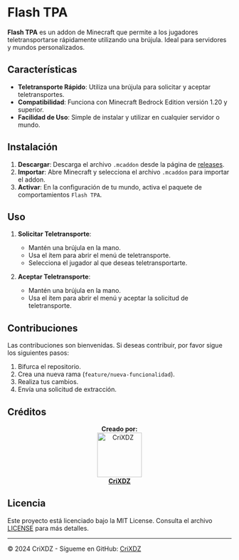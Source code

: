 # Flash TPA

**Flash TPA** es un addon de Minecraft que permite a los jugadores teletransportarse rápidamente utilizando una brújula. Ideal para servidores y mundos personalizados.

## Características

- **Teletransporte Rápido**: Utiliza una brújula para solicitar y aceptar teletransportes.
- **Compatibilidad**: Funciona con Minecraft Bedrock Edition versión 1.20 y superior.
- **Facilidad de Uso**: Simple de instalar y utilizar en cualquier servidor o mundo.

## Instalación

1. **Descargar**: Descarga el archivo `.mcaddon` desde la página de [releases](https://github.com/CriXDZ/Flash-TPA/releases).
2. **Importar**: Abre Minecraft y selecciona el archivo `.mcaddon` para importar el addon.
3. **Activar**: En la configuración de tu mundo, activa el paquete de comportamientos `Flash TPA`.

## Uso

1. **Solicitar Teletransporte**:

   - Mantén una brújula en la mano.
   - Usa el ítem para abrir el menú de teletransporte.
   - Selecciona el jugador al que deseas teletransportarte.

2. **Aceptar Teletransporte**:
   - Mantén una brújula en la mano.
   - Usa el ítem para abrir el menú y aceptar la solicitud de teletransporte.

## Contribuciones

Las contribuciones son bienvenidas. Si deseas contribuir, por favor sigue los siguientes pasos:

1. Bifurca el repositorio.
2. Crea una nueva rama (`feature/nueva-funcionalidad`).
3. Realiza tus cambios.
4. Envía una solicitud de extracción.

## Créditos

<p align="center">
  <b>Creado por:</b><br>
  <a href="https://github.com/CriXDZ">
    <img src="https://avatars.githubusercontent.com/CriXDZ" width="100" alt="CriXDZ"><br>
    <strong>CriXDZ</strong>
  </a>
</p>

## Licencia

Este proyecto está licenciado bajo la MIT License. Consulta el archivo [LICENSE](LICENSE) para más detalles.

---

© 2024 CriXDZ - Sígueme en GitHub: [CriXDZ](https://github.com/CriXDZ)

